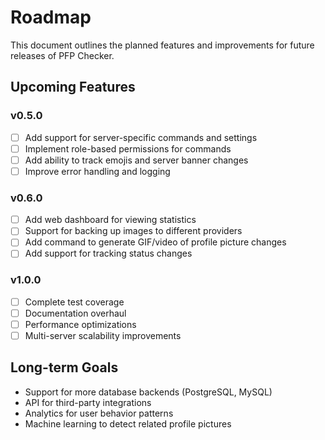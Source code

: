 # Roadmap

This document outlines the planned features and improvements for future releases of PFP Checker.

## Upcoming Features

### v0.5.0

- [ ] Add support for server-specific commands and settings
- [ ] Implement role-based permissions for commands
- [ ] Add ability to track emojis and server banner changes
- [ ] Improve error handling and logging

### v0.6.0

- [ ] Add web dashboard for viewing statistics
- [ ] Support for backing up images to different providers
- [ ] Add command to generate GIF/video of profile picture changes
- [ ] Add support for tracking status changes

### v1.0.0

- [ ] Complete test coverage
- [ ] Documentation overhaul
- [ ] Performance optimizations
- [ ] Multi-server scalability improvements

## Long-term Goals

- Support for more database backends (PostgreSQL, MySQL)
- API for third-party integrations
- Analytics for user behavior patterns
- Machine learning to detect related profile pictures
